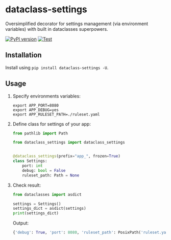 # dataclass-settings

Oversimplified decorator for settings management (via environment variables) with built in dataclasses superpowers.

[![PyPI version](https://badge.fury.io/py/dataclass-settings.svg)](https://badge.fury.io/py/dataclass-settings)
[![Test](https://img.shields.io/badge/code%20style-black-000000.svg)](https://github.com/psf/black)

## Installation

Install using `pip install dataclass-settings -U`.

## Usage

1. Specify environments variables:

    ```shell
    export APP_PORT=8080
    export APP_DEBUG=yes
    export APP_RULESET_PATH=./ruleset.yaml
    ```

1. Define class for settings of your app:

    ```python
    from pathlib import Path

    from dataclass_settings import dataclass_settings


    @dataclass_settings(prefix="app_", frozen=True)
    class Settings:
        port: int
        debug: bool = False
        ruleset_path: Path = None
    ```

1. Check result:

    ```python
    from dataclasses import asdict

    settings = Settings()
    settings_dict = asdict(settings)
    print(settings_dict)
    ```

    Output:

    ```python
    {'debug': True, 'port': 8080, 'ruleset_path': PosixPath('ruleset.yaml')}
    ```
